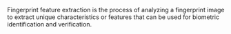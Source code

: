 Fingerprint feature extraction is the process of analyzing a fingerprint image to extract unique characteristics or features that can be used for biometric identification and verification.
